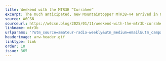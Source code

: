 ```yaml
---
title: Weekend with the MTR3B “Currahee”
excerpt: The much anticipated, new Mountaintopper MTR3B-v4 arrived in my mailbox this past Friday.
source: W6CSN
sourceurl: https://w6csn.blog/2025/01/11/weekend-with-the-mtr3b-currahee/
linkname: mtr3b
urlparams: '?utm_source=amateur-radio-weekly&utm_medium=email&utm_campaign=newsletter'
headerimage: arw-header.gif
linktype: link
order: 10
issue: 365
---
```

